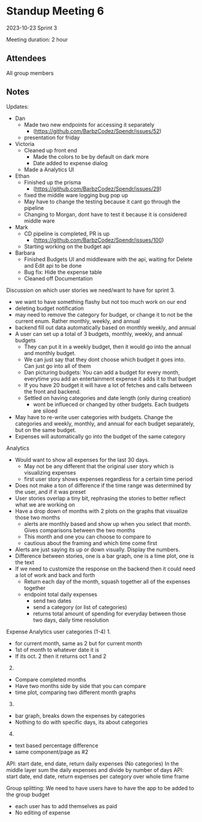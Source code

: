 # Standup Meeting 6

2023-10-23
Sprint 3

Meeting duration: 2 hour

## Attendees

All group members

## Notes

Updates:

- Dan
  - Made two new endpoints for accessing it separately
    - (<https://github.com/BarbzCodez/Spendr/issues/52>)
  - presentation for friday
- Victoria
  - Cleaned up front end
    - Made the colors to be by default on dark more
    - Date added to expense dialog
  - Made a Analytics UI
- Ethan
  - Finished up the prisma
    - (<https://github.com/BarbzCodez/Spendr/issues/29>)
  - fixed the middle ware logging bug pop up
  - May have to change the testing because it cant go through the pipeline
  - Changing to Morgan, dont have to test it because it is considered middle ware
- Mark
  - CD pipeline is completed, PR is up
    - (<https://github.com/BarbzCodez/Spendr/issues/100>)
  - Starting working on the budget api
- Barbara
  - Finished Budgets UI and middleware with the api, waiting for Delete and Edit api to be done
  - Bug fix: Hide the expense table
  - Cleaned off Documentation

Discussion on which user stories we need/want to have for sprint 3.

- we want to have something flashy but not too much work on our end
- deleting budget notification
- may need to remove the category for budget, or change it to not be the current enum. Rather monthly, weekly, and annual
- backend fill out data automatically based on monthly weekly, and annual
- A user can set up a total of 3 budgets, monthly, weekly, and annual budgets
  - They can put it in a weekly budget, then it would go into the annual and monthly budget.
  - We can just say that they dont choose which budget it goes into. Can just go into all of them
  - Dan picturing budgets: You can add a budget for every month, everytime you add an entertainment expense it adds it to that budget
  - If you have 20 budget it will have a lot of fetches and calls between the front and backend.
  - Settled on having categories and date length (only during creation)
    - wont be influeced or changed by other budgets. Each budgets are siloed
- May have to re-write user categories with budgets. Change the categories and weekly, monthly, and annual for each budget separately, but on the same budget.
- Expenses will automatically go into the budget of the same category

Analytics

- Would want to show all expenses for the last 30 days.
  - May not be any different that the original user story which is visualizing expenses
  - first user story shows expenses regardless for a certain time period
- Does not make a ton of difference if the time range was determined by the user, and if it was preset
- User stories overlap a tiny bit, rephrasing the stories to better reflect what we are working on
- Have a drop down of months with 2 plots on the graphs that visualize those two months
  - alerts are monthly based and show up when you select that month. Gives comparisons between the two months
  - This month and one you can choose to compare to
  - cautious about the framing and which time come first
- Alerts are just saying its up or down visually. Display the numbers.
- Difference between stories, one is a bar graph, one is a time plot, one is the text
- If we need to customize the response on the backend then it could need a lot of work and back and forth
  - Return each day of the month, squash together all of the expenses together
  - endpoint total daily expenses
    - send two dates
    - send a category (or list of categories)
    - returns total amount of spending for everyday between those two days, daily time resolution

Expense Analytics user categories (1-4)
1.

- for current month, same as 2 but for current month
- 1st of month to whatever date it is
- If its oct. 2 then it returns oct 1 and 2

2.

- Compare completed months
- Have two months side by side that you can compare
- time plot, comparing two different month graphs

3.

- bar graph, breaks down the expenses by categories
- Nothing to do with specific days, its about categories

4.

- text based percentage difference
- same component/page as #2

API: start date, end date, return daily expenses (No categories)
In the middle layer sum the daily expenses and divide by number of days
API: start date, end date, return expenses per category over whole time frame

Group splitting:
We need to have users have to have the app to be added to the group budget

- each user has to add themselves as paid
- No editing of expense

